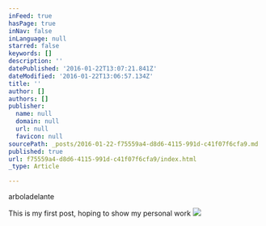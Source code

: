 ```yaml
---
inFeed: true
hasPage: true
inNav: false
inLanguage: null
starred: false
keywords: []
description: ''
datePublished: '2016-01-22T13:07:21.841Z'
dateModified: '2016-01-22T13:06:57.134Z'
title: ''
author: []
authors: []
publisher:
  name: null
  domain: null
  url: null
  favicon: null
sourcePath: _posts/2016-01-22-f75559a4-d8d6-4115-991d-c41f07f6cfa9.md
published: true
url: f75559a4-d8d6-4115-991d-c41f07f6cfa9/index.html
_type: Article

---
```

arboladelante

This is my first post, hoping to show my personal work
![](https://the-grid-user-content.s3-us-west-2.amazonaws.com/7f5df3af-8401-46c9-ac04-ba3445d5c479.png)